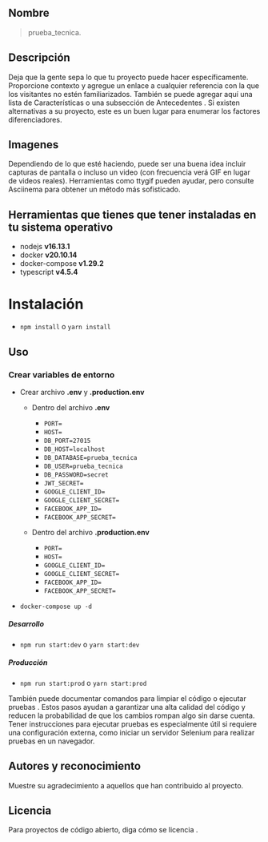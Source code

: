 ## Nombre
> prueba_tecnica.

## Descripción
Deja que la gente sepa lo que tu proyecto puede hacer específicamente. Proporcione contexto y agregue un enlace a cualquier referencia con la que los visitantes no estén familiarizados. También se puede agregar aquí una lista de Características o una subsección de Antecedentes . Si existen alternativas a su proyecto, este es un buen lugar para enumerar los factores diferenciadores.

## Imagenes
Dependiendo de lo que esté haciendo, puede ser una buena idea incluir capturas de pantalla o incluso un video (con frecuencia verá GIF en lugar de videos reales). Herramientas como ttygif pueden ayudar, pero consulte Asciinema para obtener un método más sofisticado.

## Herramientas que tienes que tener instaladas en tu sistema operativo
* nodejs __v16.13.1__
* docker __v20.10.14__
* docker-compose __v1.29.2__
* typescript __v4.5.4__

# Instalación
* ```npm install``` o ```yarn install ```
    
## Uso
### Crear variables de entorno
* Crear archivo __.env__ y __.production.env__
    
    - Dentro del archivo __.env__
        
        - `PORT=`
        - `HOST=`
        - `DB_PORT=27015`
        - `DB_HOST=localhost`
        - `DB_DATABASE=prueba_tecnica`
        - `DB_USER=prueba_tecnica`
        - `DB_PASSWORD=secret`
        - `JWT_SECRET=`
        - `GOOGLE_CLIENT_ID=`
        - `GOOGLE_CLIENT_SECRET=`
        - `FACEBOOK_APP_ID=`
        - `FACEBOOK_APP_SECRET=`
    - Dentro del archivo __.production.env__
        
        - `PORT=`
        - `HOST=`
        - `GOOGLE_CLIENT_ID=`
        - `GOOGLE_CLIENT_SECRET=`
        - `FACEBOOK_APP_ID=`
        - `FACEBOOK_APP_SECRET=`

* ```docker-compose up -d```
##### Desarrollo
* ```npm run start:dev``` o ```yarn start:dev```
##### Producción
* ```npm run start:prod``` o ```yarn start:prod```

También puede documentar comandos para limpiar el código o ejecutar pruebas . Estos pasos ayudan a garantizar una alta calidad del código y reducen la probabilidad de que los cambios rompan algo sin darse cuenta. Tener instrucciones para ejecutar pruebas es especialmente útil si requiere una configuración externa, como iniciar un servidor Selenium para realizar pruebas en un navegador.

## Autores y reconocimiento
Muestre su agradecimiento a aquellos que han contribuido al proyecto.

## Licencia
Para proyectos de código abierto, diga cómo se licencia .